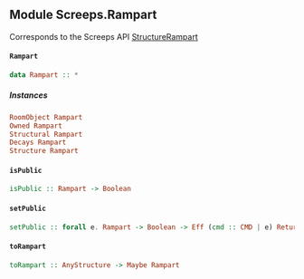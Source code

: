 ## Module Screeps.Rampart

Corresponds to the Screeps API [StructureRampart](http://support.screeps.com/hc/en-us/articles/207712959-StructureRampart)

#### `Rampart`

``` purescript
data Rampart :: *
```

##### Instances
``` purescript
RoomObject Rampart
Owned Rampart
Structural Rampart
Decays Rampart
Structure Rampart
```

#### `isPublic`

``` purescript
isPublic :: Rampart -> Boolean
```

#### `setPublic`

``` purescript
setPublic :: forall e. Rampart -> Boolean -> Eff (cmd :: CMD | e) ReturnCode
```

#### `toRampart`

``` purescript
toRampart :: AnyStructure -> Maybe Rampart
```


